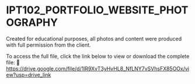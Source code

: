 # IPT102_PORTFOLIO_WEBSITE_PHOTOGRAPHY
Created for educational purposes, all photos and content were produced with full permission from the client. 

To access the full file,
click the link below to view or download the complete file:
🔗 https://drive.google.com/file/d/1lR9XvT3yHvHL8_NfLNY7vSVhsFX85OOx/view?usp=drive_link
